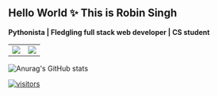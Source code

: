 ## Hello World ✨ This is Robin Singh
**Pythonista | Fledgling full stack web developer |  CS student**


<table><tr><td><img src="https://github-readme-stats.vercel.app/api/top-langs/?username=robin025&layout=compact&theme=dark&show_icons=true"/></td><td><img src="http://github-readme-streak-stats.herokuapp.com?user=robin025&theme=dark"/></td></tr></table>


![Anurag's GitHub stats](https://github-readme-stats.vercel.app/api?username=robin025&include_all_commits=true&theme=dark&show_icons=true)

[![visitors](https://visitor-badge.laobi.icu/badge?page_id=robin025.robin025)](https://github.com/robin025)
